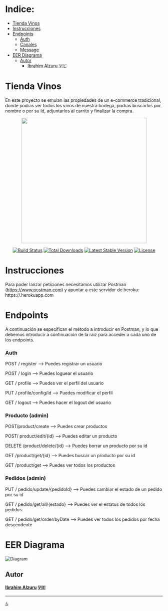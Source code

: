 # Indice:

- [Tienda Vinos](#Back-Tienda-Vinos)
- [Instrucciones](#instrucciones)
- [Endpoints](#endpoints)
    - [Auth](#auth)
    - [Canales](#canales)
    - [Message](#message)
- [EER Diagrama](#eer-diagrama)
  - [Autor](#autor)
      - [Ibrahim Alzuru :venezuela:](#Ibrahim-Alzuru)



# Tienda Vinos

En este proyecto se emulan las propiedades de un e-commerce tradicional, donde podras ver todos los vinos de nuestra bodega, podras buscarlos por nombre o por su Id, adjuntarlos al carrito y finalizar la compra.

<p align="center"><a href="https://laravel.com" target="_blank"><img src="https://raw.githubusercontent.com/laravel/art/master/logo-lockup/5%20SVG/2%20CMYK/1%20Full%20Color/laravel-logolockup-cmyk-red.svg" width="400"></a></p>

<p align="center">
<a href="https://travis-ci.org/laravel/framework"><img src="https://travis-ci.org/laravel/framework.svg" alt="Build Status"></a>
<a href="https://packagist.org/packages/laravel/framework"><img src="https://img.shields.io/packagist/dt/laravel/framework" alt="Total Downloads"></a>
<a href="https://packagist.org/packages/laravel/framework"><img src="https://img.shields.io/packagist/v/laravel/framework" alt="Latest Stable Version"></a>
<a href="https://packagist.org/packages/laravel/framework"><img src="https://img.shields.io/packagist/l/laravel/framework" alt="License"></a>
</p>

# Instrucciones

Para poder lanzar peticiones necesitamos utilizar Postman (https://www.postman.com) y apuntar a este servidor de heroku: https://.herokuapp.com


# Endpoints

A continuación se especifican el método a introducir en Postman, y lo que debemos introducir a continuación de la raiz para acceder a cada uno de los endpoints.

### Auth

POST / register --> Puedes registrar un usuario

POST / login --> Puedes loguear el usuario

GET / profile  --> Puedes ver el perfil del usuario

PUT / profile/config/id --> Puedes modificar el perfil 

GET / logout --> Puedes hacer el logout del usuario

### Producto (admin)

POST/product/create --> Puedes crear  productos

POST/ product/edit/{id} --> Puedes editar un producto

DELETE /product/delete/{id} --> Puedes borrar un producto por su id

GET /product/get/{id} --> Puedes buscar un producto por su id

GET /product/get --> Puedes ver todos los productos


### Pedidos (admin)

PUT / pedido/update/{pedidoId}  --> Puedes cambiar el estado de un pedido por su id

GET / pedido/get/all/{estado} --> Puedes ver el estatus de todos los pedidos

GET / pedido/get/order/byDate  --> Puedes ver todos los pedidos por fecha descendente







# EER Diagrama

![Diagram](img/diagrama.png)

## Autor

#### [Ibrahim Alzuru](https://github.com/ibralzuru) :venezuela:

---------------------

[:top:](#indice)